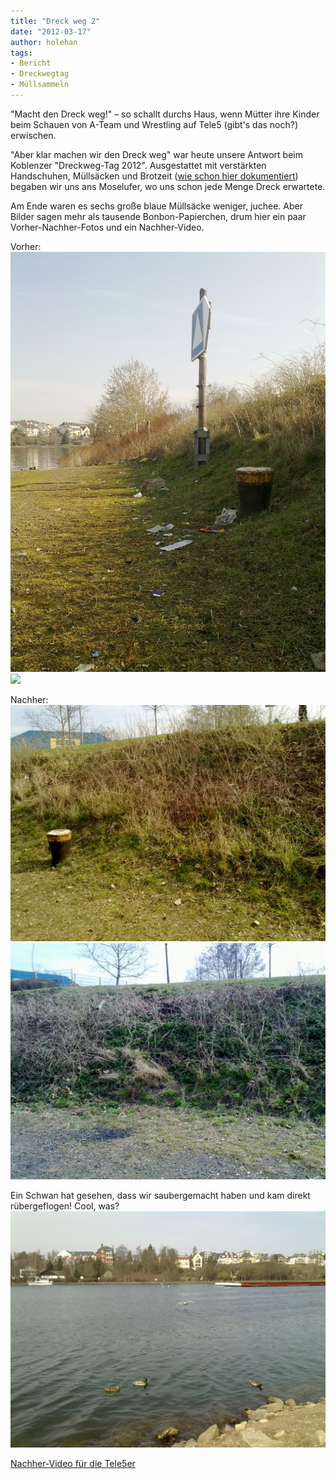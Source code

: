 ```yaml
---
title: "Dreck weg 2"
date: "2012-03-17" 
author: holehan
tags:
- Bericht
- Dreckwegtag
- Müllsammeln
---
```


"Macht den Dreck weg!" – so schallt durchs Haus, wenn Mütter ihre Kinder beim Schauen von A-Team und Wrestling auf Tele5 (gibt's das noch?) erwischen. 

"Aber klar machen wir den Dreck weg" war heute unsere Antwort beim Koblenzer "Dreckweg-Tag 2012". Ausgestattet mit verstärkten Handschuhen, Müllsäcken und Brotzeit ([wie schon hier dokumentiert](/posts/2012/03/dreck-weg-1/)) begaben wir uns ans Moselufer, wo uns schon jede Menge Dreck erwartete. 

Am Ende waren es sechs große blaue Müllsäcke weniger, juchee. Aber Bilder sagen mehr als tausende Bonbon-Papierchen, drum hier ein paar Vorher-Nachher-Fotos und ein Nachher-Video.

Vorher:
![](images/dreck_vorher1.jpg)
![](images3/dreck_vorher6.jpg)

Nachher:
![](images/dreck_nachher1.jpg)
![](images/dreck_nachher3.jpg)

Ein Schwan hat gesehen, dass wir saubergemacht haben und kam direkt rübergeflogen! Cool, was? 
![dreck_nachher4](images/dreck_nachher4.jpg)

[Nachher-Video für die Tele5er](http://db.tt/mfZCchbV)
